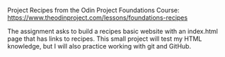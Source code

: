 Project Recipes from the Odin Project Foundations Course: https://www.theodinproject.com/lessons/foundations-recipes

The assignment asks to build a recipes basic website with an index.html page that has links to recipes. This small project will test my HTML knowledge, but I will also practice working with git and GitHub.